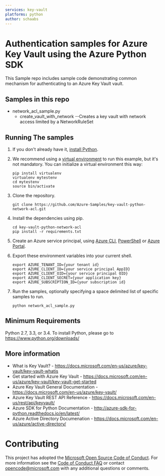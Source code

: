 ```yaml
---
services: key-vault
platforms: python
author: schaabs
---
```

# Authentication samples for Azure Key Vault using the Azure Python SDK

This Sample repo includes sample code demonstrating common mechanism for authenticating to an Azure Key Vault vault.

## Samples in this repo
* network_acl_sample.py
  * create_vault_with_network --Creates a key vault with network access limited by a NetworkRuleSet


## Running The samples
1. If you don't already have it, [install Python](https://www.python.org/downloads/).

2. We recommend using a [virtual environment](https://docs.python.org/3/tutorial/venv.html) to run this example, but it's not mandatory. You can initialize a virtual environment this way:

    ```
    pip install virtualenv
    virtualenv mytestenv
    cd mytestenv
    source bin/activate
    ```

3. Clone the repository.

    ```
    git clone https://github.com/Azure-Samples/key-vault-python-network-acl.git
    ```

4. Install the dependencies using pip.

    ```
    cd key-vault-python-network-acl
    pip install -r requirements.txt
    ```

5. Create an Azure service principal, using
[Azure CLI](http://azure.microsoft.com/documentation/articles/resource-group-authenticate-service-principal-cli/),
[PowerShell](http://azure.microsoft.com/documentation/articles/resource-group-authenticate-service-principal/)
or [Azure Portal](http://azure.microsoft.com/documentation/articles/resource-group-create-service-principal-portal/).

6. Export these environment variables into your current shell.

    ```
    export AZURE_TENANT_ID={your tenant id}
    export AZURE_CLIENT_ID={your service principal AppID}
    export AZURE_CLIENT_OID={your service principal OID}
    export AZURE_CLIENT_SECRET={your application key}
    export AZURE_SUBSCRIPTION_ID={your subscription id}
    ```

7. Run the samples, optionally specifying a space delimited list of specific samples to run.

    ```
    python network_acl_sample.py
    ```

## Minimum Requirements
Python 2.7, 3.3, or 3.4.
To install Python, please go to https://www.python.org/downloads/

## More information

* What is Key Vault? - https://docs.microsoft.com/en-us/azure/key-vault/key-vault-whatis
* Get started with Azure Key Vault - https://docs.microsoft.com/en-us/azure/key-vault/key-vault-get-started
* Azure Key Vault General Documentation - https://docs.microsoft.com/en-us/azure/key-vault/
* Azure Key Vault REST API Reference - https://docs.microsoft.com/en-us/rest/api/keyvault/
* Azure SDK for Python Documentation - http://azure-sdk-for-python.readthedocs.io/en/latest/
* Azure Active Directory Documenation - https://docs.microsoft.com/en-us/azure/active-directory/

# Contributing

This project has adopted the [Microsoft Open Source Code of Conduct](https://opensource.microsoft.com/codeofconduct/). For more information
see the [Code of Conduct FAQ](https://opensource.microsoft.com/codeofconduct/faq/) or contact [opencode@microsoft.com](mailto:opencode@microsoft.com)
with any additional questions or comments.

